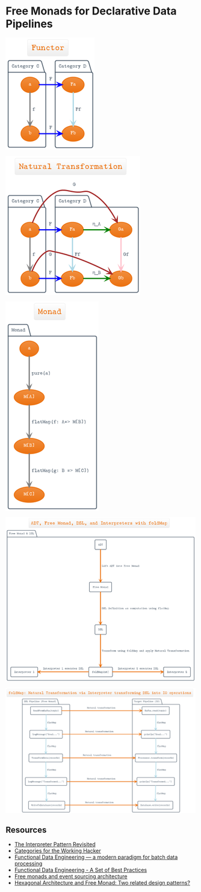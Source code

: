 # Free Monads for Declarative Data Pipelines

![](docs/01-functor.png)

![](docs/02-nt.png)

![](docs/03-monad.png)

![](docs/04-free.png)

![](docs/05-foldmap.png)

## Resources
- [The Interpreter Pattern Revisited](https://www.youtube.com/watch?v=hmX2s3pe_qk&list=WL&index=10)
- [Categories for the Working Hacker](https://www.youtube.com/watch?v=gui_SE8rJUM)
- [Functional Data Engineering — a modern paradigm for batch data processing](https://maximebeauchemin.medium.com/functional-data-engineering-a-modern-paradigm-for-batch-data-processing-2327ec32c42a)
- [Functional Data Engineering - A Set of Best Practices](https://www.youtube.com/watch?v=4Spo2QRTz1k&list=WL&index=13&t=21s)
- [Free monads and event sourcing architecture](https://www.stephenzoio.com/free-monads-and-event-sourcing/)
- [Hexagonal Architecture and Free Monad: Two related design patterns?](https://deque.blog/2017/07/06/hexagonal-architecture-a-less-declarative-free-monad/)
